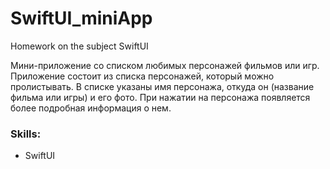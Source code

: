 # SwiftUI_miniApp
Homework on the subject SwiftUI

Мини-приложение со списком любимых персонажей фильмов или игр.
Приложение состоит из списка персонажей, который можно пролистывать. 
В списке указаны имя персонажа, откуда он (название фильма или игры) и его фото.
При нажатии на персонажа появляется более подробная информация о нем.

### Skills:
- SwiftUI


